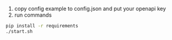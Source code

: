 1. copy config example to config.json and put your openapi key
2. run commands
```bash
pip install -r requirements
./start.sh
```
